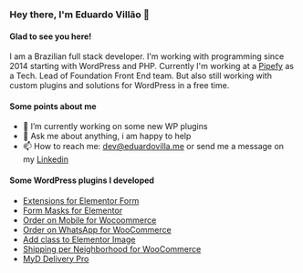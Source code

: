 ### Hey there, I'm Eduardo Villão 👋

#### Glad to see you here!

I am a Brazilian full stack developer. I'm working with programming since 2014 starting with WordPress and PHP. Currently I'm working at a [Pipefy](https://www.pipefy.com/) as a Tech. Lead of Foundation Front End team. But also still working with custom plugins and solutions for WordPress in a free time.

#### Some points about me

- 🔭 I’m currently working on some new WP plugins
- 💬 Ask me about anything, i am happy to help
- 📫 How to reach me: [dev@eduardovilla.me](mailto:dev@eduardovillao.me) or send me a message on my [Linkedin](https://www.linkedin.com/in/eduardo-vill%C3%A3o-wordpress-developer/)

<!--[![Top Langs](https://github-readme-stats.vercel.app/api/top-langs/?username=eduardovillao&layout=compact)](https://github.com/eduardovillao/github-readme-stats)-->

#### Some WordPress plugins I developed

- [Extensions for Elementor Form](https://wordpress.org/plugins/extensions-for-elementor-form/)
- [Form Masks for Elementor](https://wordpress.org/plugins/form-masks-for-elementor/)
- [Order on Mobile for Wocoommerce](https://wordpress.org/plugins/woo-order-on-whatsapp/)
- [Order on WhatsApp for WooCommerce](https://codecanyon.net/item/order-on-whatsapp-for-woocommerce/25824812)
- [Add class to Elementor Image](https://wordpress.org/plugins/add-class-to-elementor-image/)
- [Shipping per Neighborhood for WooCommerce](https://wordpress.org/plugins/shipping-per-neighborhood-for-woocommerce/)
- [MyD Delivery Pro](https://myddelivery.com/)
